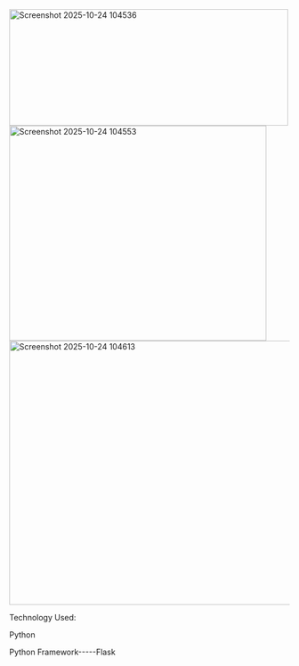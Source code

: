 <img width="501" height="209" alt="Screenshot 2025-10-24 104536" src="https://github.com/user-attachments/assets/2fb637d3-7c0f-4ce8-9c67-e0d5336455e7" />
<img width="462" height="386" alt="Screenshot 2025-10-24 104553" src="https://github.com/user-attachments/assets/fe7b043f-1ae8-43d9-a98c-8cc58c4d84ac" />
<img width="709" height="474" alt="Screenshot 2025-10-24 104613" src="https://github.com/user-attachments/assets/2eb62b40-ce3e-47d6-8625-1f864f0f38e5" />

Technology Used:

Python

Python Framework-----Flask

